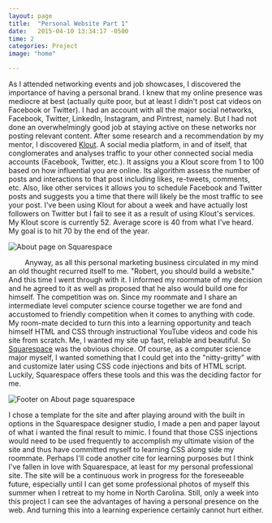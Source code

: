 ```yaml
---
layout: page
title:  "Personal Website Part 1"
date:   2015-04-10 13:34:17 -0500
time: 2
categories: Project
image: "home"

---
```

As I attended networking events and job showcases, I discovered the importance of having a personal brand. I knew that my online presence was mediocre at best (actually quite poor, but at least I didn't post cat videos on Facebook or Twitter). I had an account with all the major social networks, Facebook, Twitter, LinkedIn, Instagram, and Pintrest, namely. But I had not done an overwhelmingly good job at staying active on these networks nor posting relevant content. After some research and a recommendation by my mentor, I discovered [Klout](http://www.klout.com). A social media platform, in and of itself, that conglomerates and analyses traffic to your other connected social media accounts (Facebook, Twitter, etc.). It assigns you a Klout score from 1 to 100 based on how influential you are online. Its algorithm assess the number of posts and interactions to that post including likes, re-tweets, comments, etc. Also, like other services it allows you to schedule Facebook and Twitter posts and suggests you a time that there will likely be the most traffic to see your post. I've been using Klout for about a week and have actually lost followers on Twitter but I fail to see it as a result of using Klout's services. My Klout score is currently 52\. Average score is 40 from what I've heard. My goal is to hit 70 by the end of the year.

![About page on Squarespace](../../../../img/squarespace/about.jpg)

   Anyway, as all this personal marketing business circulated in my mind an old thought recurred itself to me. "Robert, you should build a website." And this time I went through with it. I informed my roommate of my decision and he agreed to it as well as proposed that he also would build one for himself. The competition was on. Since my roommate and I share an intermediate level computer science course together we are fond and accustomed to friendly competition when it comes to anything with code. My room-mate decided to turn this into a learning opportunity and teach himself HTML and CSS through instructional YouTube videos and code his site from scratch. Me, I wanted my site up fast, reliable and beautiful. So [Squarespace](http://www.squarespace.com) was the obvious choice. Of course, as a computer science major myself, I wanted something that I could get into the "nitty-gritty" with and customize later using CSS code injections and bits of HTML script. Luckily, Squarespace offers these tools and this was the deciding factor for me.

![Footer on About page squarespace](../../../../img/squarespace/footer.jpg)

I chose a template for the site and after playing around with the built in options in the Squarespace designer studio, I made a pen and paper layout of what i wanted the final result to mimic. I found that those CSS injections would need to be used frequently to accomplish my ultimate vision of the site and thus have committed myself to learning CSS along side my roommate. Perhaps I'll code another cite for learning purposes but I think I've fallen in love with Squarespace, at least for my personal professional site. The site will be a continuous work in progress for the foreseeable future, especially until I can get some professional photos of myself this summer when I retreat to my home in North Carolina. Still, only a week into this project I can see the advantages of having a personal presence on the web. And turning this into a learning experience certainly cannot hurt either.
